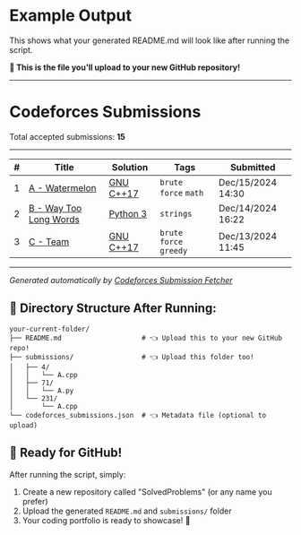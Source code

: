 # Example Output

This shows what your generated README.md will look like after running the script.

**🎯 This is the file you'll upload to your new GitHub repository!**

---

# Codeforces Submissions

Total accepted submissions: **15**

---

| # | Title | Solution | Tags | Submitted |
|:-:|-------|----------|------|-----------|
| 1 | [A - Watermelon](https://codeforces.com/contest/4/problem/A) | [GNU C++17](https://codeforces.com/contest/4/submission/123456789) | `brute force` `math` | Dec/15/2024 14:30 |
| 2 | [B - Way Too Long Words](https://codeforces.com/contest/71/problem/A) | [Python 3](https://codeforces.com/contest/71/submission/123456788) | `strings` | Dec/14/2024 16:22 |
| 3 | [C - Team](https://codeforces.com/contest/231/problem/A) | [GNU C++17](https://codeforces.com/contest/231/submission/123456787) | `brute force` `greedy` | Dec/13/2024 11:45 |

---

*Generated automatically by [Codeforces Submission Fetcher](https://github.com/Andrew-Velox/codeforces-submission-fetcher)*

## 📂 Directory Structure After Running:

```
your-current-folder/
├── README.md                    # 👈 Upload this to your new GitHub repo!
├── submissions/                 # 👈 Upload this folder too!
│   ├── 4/
│   │   └── A.cpp
│   ├── 71/
│   │   └── A.py
│   └── 231/
│       └── A.cpp
└── codeforces_submissions.json  # 👈 Metadata file (optional to upload)
```

## 🚀 Ready for GitHub!

After running the script, simply:
1. Create a new repository called "SolvedProblems" (or any name you prefer)
2. Upload the generated `README.md` and `submissions/` folder
3. Your coding portfolio is ready to showcase! 🎉
